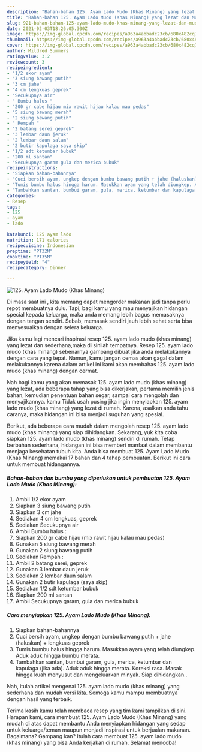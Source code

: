 ```yaml
---
description: "Bahan-bahan 125. Ayam Lado Mudo (Khas Minang) yang lezat dan Mudah Dibuat"
title: "Bahan-bahan 125. Ayam Lado Mudo (Khas Minang) yang lezat dan Mudah Dibuat"
slug: 921-bahan-bahan-125-ayam-lado-mudo-khas-minang-yang-lezat-dan-mudah-dibuat
date: 2021-02-03T18:26:05.300Z
image: https://img-global.cpcdn.com/recipes/a963a4abbadc23cb/680x482cq70/125-ayam-lado-mudo-khas-minang-foto-resep-utama.jpg
thumbnail: https://img-global.cpcdn.com/recipes/a963a4abbadc23cb/680x482cq70/125-ayam-lado-mudo-khas-minang-foto-resep-utama.jpg
cover: https://img-global.cpcdn.com/recipes/a963a4abbadc23cb/680x482cq70/125-ayam-lado-mudo-khas-minang-foto-resep-utama.jpg
author: Mildred Summers
ratingvalue: 3.2
reviewcount: 3
recipeingredient:
- "1/2 ekor ayam"
- "3 siung bawang putih"
- "3 cm jahe"
- "4 cm lengkuas geprek"
- "Secukupnya air"
- " Bumbu halus "
- "200 gr cabe hijau mix rawit hijau kalau mau pedas"
- "5 siung bawang merah"
- "2 siung bawang putih"
- " Rempah "
- "2 batang serei geprek"
- "3 lembar daun jeruk"
- "2 lembar daun salam"
- "2 butir kapulaga saya skip"
- "1/2 sdt ketumbar bubuk"
- "200 ml santan"
- "Secukupnya garam gula dan merica bubuk"
recipeinstructions:
- "Siapkan bahan-bahannya"
- "Cuci bersih ayam, ungkep dengan bumbu bawang putih + jahe (haluskan) + lengkuas geprek"
- "Tumis bumbu halus hingga harum. Masukkan ayam yang telah diungkep. Aduk aduk hingga bumbu merata."
- "Tambahkan santan, bumbui garam, gula, merica, ketumbar dan kapulaga (jika ada). Aduk aduk hingga merata. Koreksi rasa. Masak hingga kuah menyusut dan mengeluarkan minyak. Siap dihidangkan.."
categories:
- Resep
tags:
- 125
- ayam
- lado

katakunci: 125 ayam lado 
nutrition: 171 calories
recipecuisine: Indonesian
preptime: "PT32M"
cooktime: "PT35M"
recipeyield: "4"
recipecategory: Dinner

---
```



![125. Ayam Lado Mudo (Khas Minang)](https://img-global.cpcdn.com/recipes/a963a4abbadc23cb/680x482cq70/125-ayam-lado-mudo-khas-minang-foto-resep-utama.jpg)

Di masa  saat ini , kita memang dapat mengorder makanan jadi tanpa perlu repot membuatnya dulu. Tapi, bagi kamu yang mau menyajikan hidangan special kepada keluarga, maka anda memang lebih bagus memasaknya dengan tangan sendiri. Sebab, memasak sendiri jauh lebih sehat serta bisa menyesuaikan dengan selera keluarga.

Jika kamu lagi mencari inspirasi resep 125. ayam lado mudo (khas minang) yang lezat dan sederhana,maka di sinilah tempatnya. Resep 125. ayam lado mudo (khas minang)  sebenarnya gampang dibuat jika anda melakukannya dengan cara yang tepat. Namun, kamu jangan cemas akan gagal dalam melakukannya 
karena dalam artikel ini kami akan membahas 125. ayam lado mudo (khas minang) dengan cermat.  



Nah bagi kamu yang akan memasak 125. ayam lado mudo (khas minang) yang lezat, ada beberapa tahap yang bisa dikerjakan, pertama memilih jenis bahan, kemudian penentuan bahan segar, sampai cara mengolah dan menyajikannya. kamu Tidak usah pusing jika ingin menyiapkan 125. ayam lado mudo (khas minang) yang lezat di rumah. Karena, asalkan anda  tahu caranya, maka hidangan ini bisa menjadi suguhan yang spesial.

Berikut, ada beberapa cara mudah dalam mengolah resep 125. ayam lado mudo (khas minang) yang siap dihidangkan. Sekarang, yuk kita coba siapkan 125. ayam lado mudo (khas minang) sendiri di rumah. Tetap berbahan sederhana, hidangan ini bisa memberi manfaat dalam membantu menjaga kesehatan tubuh kita. Anda bisa membuat 125. Ayam Lado Mudo (Khas Minang) memakai 17 bahan dan 4 tahap pembuatan. Berikut ini cara untuk membuat hidangannya.

<!--inarticleads1-->

##### Bahan-bahan dan bumbu yang diperlukan untuk pembuatan 125. Ayam Lado Mudo (Khas Minang):

1. Ambil 1/2 ekor ayam
1. Siapkan 3 siung bawang putih
1. Siapkan 3 cm jahe
1. Sediakan 4 cm lengkuas, geprek
1. Sediakan Secukupnya air
1. Ambil  Bumbu halus :
1. Siapkan 200 gr cabe hijau (mix rawit hijau kalau mau pedas)
1. Gunakan 5 siung bawang merah
1. Gunakan 2 siung bawang putih
1. Sediakan  Rempah :
1. Ambil 2 batang serei, geprek
1. Gunakan 3 lembar daun jeruk
1. Sediakan 2 lembar daun salam
1. Gunakan 2 butir kapulaga (saya skip)
1. Sediakan 1/2 sdt ketumbar bubuk
1. Siapkan 200 ml santan
1. Ambil Secukupnya garam, gula dan merica bubuk




<!--inarticleads2-->

##### Cara menyiapkan 125. Ayam Lado Mudo (Khas Minang):

1. Siapkan bahan-bahannya
1. Cuci bersih ayam, ungkep dengan bumbu bawang putih + jahe (haluskan) + lengkuas geprek
1. Tumis bumbu halus hingga harum. Masukkan ayam yang telah diungkep. Aduk aduk hingga bumbu merata.
1. Tambahkan santan, bumbui garam, gula, merica, ketumbar dan kapulaga (jika ada). Aduk aduk hingga merata. Koreksi rasa. Masak hingga kuah menyusut dan mengeluarkan minyak. Siap dihidangkan..




Nah, itulah artikel mengenai  125. ayam lado mudo (khas minang)  yang sederhana dan mudah versi kita. Semoga kamu mampu membuatnya dengan hasil yang terbaik. 

Terima kasih kamu telah membaca resep yang tim kami tampilkan di sini. Harapan kami, cara membuat  125. Ayam Lado Mudo (Khas Minang) yang mudah di atas dapat membantu Anda menyiapkan hidangan yang sedap untuk keluarga/teman maupun menjadi inspirasi untuk berjualan makanan. Bagaimana? Gampang kan? Itulah cara membuat 125. ayam lado mudo (khas minang) yang bisa Anda kerjakan di rumah. Selamat mencoba!


